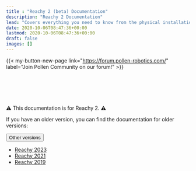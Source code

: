 ```yaml
---
title : "Reachy 2 (beta) Documentation"
description: "Reachy 2 Documentation"
lead: "Covers everything you need to know from the physical installation of Reachy 2 to advanced uses like VR teleoperation."
date: 2020-10-06T08:47:36+00:00
lastmod: 2020-10-06T08:47:36+00:00
draft: false
images: []
---
```

{{< my-button-new-page link="https://forum.pollen-robotics.com/" label="Join Pollen Community on our forum!" >}}  

<br />  
<br />  
<br />  
<br />

:warning: This documentation is for Reachy 2. :warning:

If you have an older version, you can find the documentation for older versions:

<div class="dropdown">
  <button class="btn btn-secondary dropdown-toggle" type="button" id="dropdownMenuButton1" data-bs-toggle="dropdown" aria-expanded="false">
    Other versions
  </button>
  <ul class="dropdown-menu" aria-labelledby="dropdownMenuButton1">
    <li><a class="dropdown-item" href="https://docs.pollen-robotics.com/">Reachy 2023</a></li>
    <li><a class="dropdown-item" href="https://pollen-robotics.github.io/reachy-2021-docs/">Reachy 2021</a></li>
    <li><a class="dropdown-item" href="https://pollen-robotics.github.io/reachy-2019-docs/">Reachy 2019</a></li>
  </ul>
</div>
